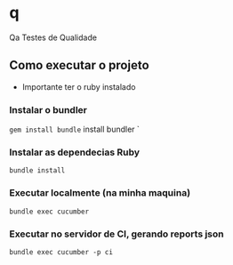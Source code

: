# q
Qa
Testes de Qualidade

## Como executar o projeto

* Importante ter o ruby instalado

### Instalar o bundler
`
gem install bundle
`
install bundler
`
### Instalar as dependecias Ruby
`
bundle install
`
### Executar localmente (na minha maquina)
`
bundle exec cucumber
`
### Executar no servidor de CI, gerando reports json
`
bundle exec cucumber -p ci
`
